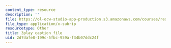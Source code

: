 ```yaml
---
content_type: resource
description: ''
file: https://ol-ocw-studio-app-production.s3.amazonaws.com/courses/res-10-s95-physics-of-covid-19-transmission-fall-2020/2d7dafe8199c5fbc959af34b07ddc24f_nyuKHTzr6xA.vtt
file_type: application/x-subrip
resourcetype: Other
title: 3play caption file
uid: 2d7dafe8-199c-5fbc-959a-f34b07ddc24f
---
```

